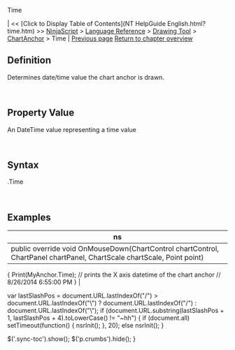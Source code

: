 ﻿










 


Time







| &lt;&lt; [Click to Display Table of Contents](NT HelpGuide English.html?time.htm) &gt;&gt;
 [NinjaScript](ninjascript.htm) &gt; [Language Reference](language_reference_wip.htm) &gt; [Drawing Tool](drawing_tools.htm) &gt; [ChartAnchor](chartanchor.htm) &gt;
Time | [Previous page](barindex.htm)
[Return to chapter overview](chartanchor.htm)










Definition
----------


Determines date/time value the chart anchor is drawn.


 


Property Value
--------------


An DateTime value representing a time value


 


Syntax
------


<chartanchor>.Time


 


Examples
--------




| ns |
| --- |
| public override void OnMouseDown(ChartControl chartControl, ChartPanel chartPanel, ChartScale chartScale, Point point)
{
Print(MyAnchor.Time); // prints the X axis datetime of the chart anchor 
// 8/26/2014 6:55:00 PM
} |






 
 var lastSlashPos = document.URL.lastIndexOf("/") &gt; document.URL.lastIndexOf("\\") ? document.URL.lastIndexOf("/") : document.URL.lastIndexOf("\\");
 if (document.URL.substring(lastSlashPos + 1, lastSlashPos + 4).toLowerCase() != "~hh") {
 if (document.all) setTimeout(function() {
 nsrInit();
 }, 20);
 else nsrInit();
 }
 
 
 $('.sync-toc').show();
 $('p.crumbs').hide();
 }
 
 
 



</chartanchor>